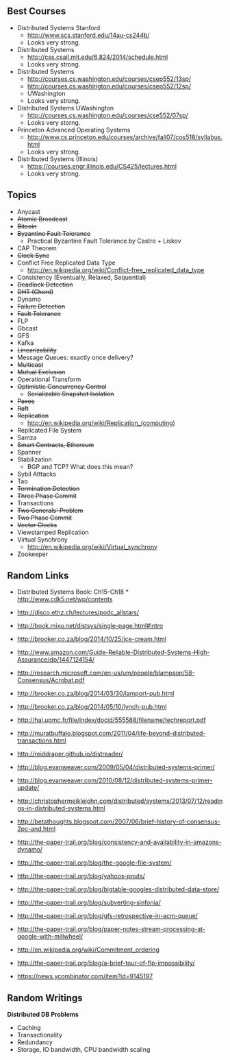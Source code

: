 ## Best Courses

* Distributed Systems Stanford
    * http://www.scs.stanford.edu/14au-cs244b/
    * Looks very strong.
* Distributed Systems
    * http://css.csail.mit.edu/6.824/2014/schedule.html
    * Looks very strong.
* Distributed Systems
    * http://courses.cs.washington.edu/courses/csep552/13sp/
    * http://courses.cs.washington.edu/courses/csep552/12sp/
    * UWashington
    * Looks very strong.
* Distributed Systems UWashington
    * http://courses.cs.washington.edu/courses/cse552/07sp/
    * Looks very storng.
* Princeton Advanced Operating Systems
    * http://www.cs.princeton.edu/courses/archive/fall07/cos518/syllabus.html
    * Looks very strong.
* Distributed Systems (Illinois)
    * https://courses.engr.illinois.edu/CS425/lectures.html
    * Looks very strong.

## Topics

* Anycast
* <del>Atomic Broadcast</del>
* <del>Bitcoin</del>
* <del>Byzantine Fault Tolerance</del>
    * Practical Byzantine Fault Tolerance by Castro + Liskov
* CAP Theorem
* <del>Clock Sync</del>
* Conflict Free Replicated Data Type
    * http://en.wikipedia.org/wiki/Conflict-free_replicated_data_type
* Consistency (Eventually, Relaxed, Sequential)
* <del>Deadlock Detection</del>
* <del>DHT (Chord)</del>
* Dynamo
* <del>Failure Detection</del>
* <del>Fault Tolerance</del>
* FLP
* Gbcast
* GFS
* Kafka
* <del>Linearizability</del>
* Message Queues: exactly once delivery?
* <del>Multicast</del>
* <del>Mutual Exclusion</del>
* Operational Transform
* <del>Optimistic Concurrency Control</del>
    * <del>Serializable Snapshot Isolation</del>
* <del>Paxos</del>
* <del>Raft</del>
* <del>Replication</del>
    * http://en.wikipedia.org/wiki/Replication_(computing)
* Replicated File System
* Samza
* <del>Smart Contracts, Ethereum</del>
* Spanner
* Stabilization
    * BGP and TCP? What does this mean?
* Sybil Atttacks
* Tao
* <del>Termination Detection</del>
* <del>Three Phase Commit</del>
* Transactions
* <del>Two Generals' Problem</del>
* <del>Two Phase Commit</del>
* <del>Vector Clocks</del>
* Viewstamped Replication
* Virtual Synchrony
    * http://en.wikipedia.org/wiki/Virtual_synchrony
* Zookeeper

## Random Links

* Distributed Systems Book: Ch15-Ch18
      * http://www.cdk5.net/wp/contents
* http://disco.ethz.ch/lectures/podc_allstars/
* http://book.mixu.net/distsys/single-page.html#intro

* http://brooker.co.za/blog/2014/10/25/ice-cream.html
* http://www.amazon.com/Guide-Reliable-Distributed-Systems-High-Assurance/dp/1447124154/
* http://research.microsoft.com/en-us/um/people/blampson/58-Consensus/Acrobat.pdf
* http://brooker.co.za/blog/2014/03/30/lamport-pub.html
* http://brooker.co.za/blog/2014/05/10/lynch-pub.html
* http://hal.upmc.fr/file/index/docid/555588/filename/techreport.pdf
* http://muratbuffalo.blogspot.com/2011/04/life-beyond-distributed-transactions.html
* http://reiddraper.github.io/distreader/
* http://blog.evanweaver.com/2009/05/04/distributed-systems-primer/
* http://blog.evanweaver.com/2010/08/12/distributed-systems-primer-update/
* http://christophermeiklejohn.com/distributed/systems/2013/07/12/readings-in-distributed-systems.html
* http://betathoughts.blogspot.com/2007/06/brief-history-of-consensus-2pc-and.html

* http://the-paper-trail.org/blog/consistency-and-availability-in-amazons-dynamo/
* http://the-paper-trail.org/blog/the-google-file-system/
* http://the-paper-trail.org/blog/yahoos-pnuts/
* http://the-paper-trail.org/blog/bigtable-googles-distributed-data-store/
* http://the-paper-trail.org/blog/subverting-sinfonia/
* http://the-paper-trail.org/blog/gfs-retrospective-in-acm-queue/
* http://the-paper-trail.org/blog/paper-notes-stream-processing-at-google-with-millwheel/
* http://en.wikipedia.org/wiki/Commitment_ordering
* http://the-paper-trail.org/blog/a-brief-tour-of-flp-impossibility/
* https://news.ycombinator.com/item?id=9145197

## Random Writings

**Distributed DB Problems**

* Caching
* Transactionality
* Redundancy
* Storage, IO bandwidth, CPU bandwidth scaling
